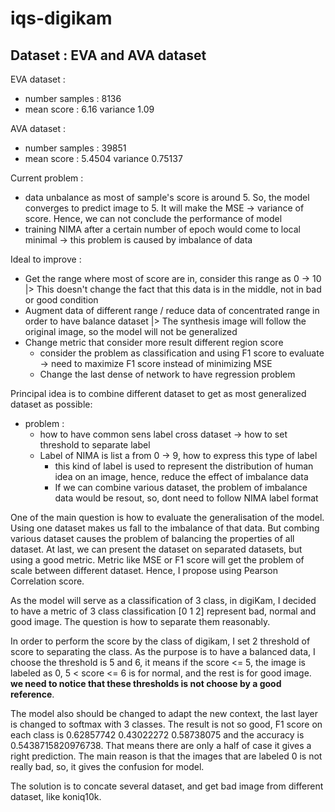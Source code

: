 # iqs-digikam

## Dataset : EVA and AVA dataset
EVA dataset :
- number samples : 8136
- mean score : 6.16 variance 1.09

AVA dataset :
- number samples : 39851
- mean score : 5.4504 variance 0.75137

Current problem : 
- data unbalance as most of sample's score is around 5. So, the model converges to predict image to 5. It will make the MSE -> variance of score. Hence, we can not conclude the performance of model
- training NIMA after a certain number of epoch would come to local minimal -> this problem is caused by imbalance of data

Ideal to improve :
- Get the range where most of score are in, consider this range as 0 -> 10 |> This doesn't change the fact that this data is in the middle, not in bad or good condition 
- Augment data of different range / reduce data of concentrated range in order to have balance dataset |> The synthesis image will follow the original image, so the model will not be generalized 
- Change metric that consider more result different region score 
  - consider the problem as classification and using F1 score to evaluate -> need to maximize F1 score instead of minimizing MSE 
  - Change the last dense of network to have regression problem


Principal idea is to combine different dataset to get as most generalized dataset as possible:
- problem :
  - how to have common sens label cross dataset -> how to set threshold to separate label 
  - Label of NIMA is list a from 0 -> 9, how to express this type of label
    - this kind of label is used to represent the distribution of human idea on an image, hence, reduce the effect of imbalance data
    - If we can combine various dataset, the problem of imbalance data would be resout, so, dont need to follow NIMA label format

One of the main question is how to evaluate the generalisation of the model. Using one dataset makes us fall to the imbalance of that data. But combing various dataset causes the problem of balancing the properties of all dataset. At last, we can present the dataset on separated datasets, but using a good metric. Metric like MSE or F1 score will get the problem of scale between different dataset. Hence, I propose using Pearson Correlation score.

As the model will serve as a classification of 3 class, in digiKam, I decided to have a metric of 3 class classification [0 1 2] represent bad, normal and good image. The question is how to separate them reasonably.

In order to perform the score by the class of digikam, I set 2 threshold of score to separating the class. As the purpose is to have a balanced data, I choose the threshold is 5 and 6, it means if the score <= 5, the image is labeled as 0, 5 < score <= 6 is for normal, and the rest is for good image. **we need to notice that these thresholds is not choose by a good reference**.

The model also should be changed to adapt the new context, the last layer is changed to softmax with 3 classes.
The result is not so good, F1 score on each class is 0.62857742 0.43022272 0.58738075 and the accuracy is 0.5438715820976738. That means there are only a half of case it gives a right prediction.
The main reason is that the images that are labeled 0 is not really bad, so, it gives the confusion for model. 

The solution is to concate several dataset, and get bad image from different dataset, like koniq10k.